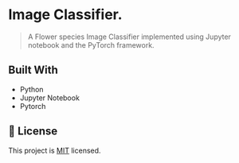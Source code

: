 # Image Classifier.

> A Flower species Image Classifier implemented using Jupyter notebook and the PyTorch framework.


## Built With
- Python
- Jupyter Notebook
- Pytorch

## 📝 License

This project is [MIT](./MIT.md) licensed.
